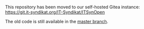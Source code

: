 This repository has been moved to our self-hosted Gitea instance: https://git.it-syndikat.org/IT-Syndikat/ITSynOpen

The old code is still available in the [master branch](https://github.com/IT-Syndikat/its-syn-open/tree/master).
